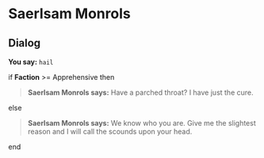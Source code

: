 # Saerlsam Monrols
## Dialog

**You say:** `hail`



if **Faction** >= Apprehensive then



>**Saerlsam Monrols says:** Have a parched throat?  I have just the cure.


else



>**Saerlsam Monrols says:** We know who you are.  Give me the slightest reason and I will call the scounds upon your head.

end
